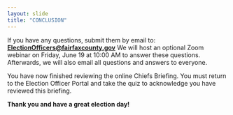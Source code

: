 ```yaml
---
layout: slide
title: "CONCLUSION"
---
```


If you have any questions, submit them by email to: **ElectionOfficers@fairfaxcounty.gov** We will host an optional Zoom webinar on Friday, June 19 at 10:00 AM to answer these questions. Afterwards, we will also email all questions and answers to everyone.

You have now finished reviewing the online Chiefs Briefing. You must return to the Election Officer Portal and take the quiz to acknowledge you have reviewed this briefing.

**Thank you and have a great election day!**